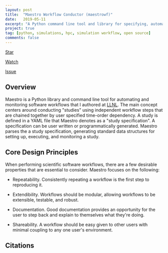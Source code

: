 ```yaml
---
layout: post
title:  "Maestro Workflow Conductor (maestrowf)"
date:   2019-05-11
excerpt: "A Python command line tool and library for specifying, automating, and monitoring HPC software workflows."
project: true
tag: [python, simulations, hpc, simulation workflow, open source]
comments: false
---
```


<!-- Place this tag where you want the button to render. -->
<a class="github-button" href="https://github.com/LLNL/maestrowf" data-size="large" data-show-count="true" aria-label="Star LLNL/maestrowf on GitHub">Star</a>
<!-- Place this tag where you want the button to render. -->
<a class="github-button" href="https://github.com/LLNL/maestrowf/subscription" data-size="large" data-show-count="true" aria-label="Watch LLNL/maestrowf on GitHub">Watch</a>
<!-- Place this tag where you want the button to render. -->
<a class="github-button" href="https://github.com/LLNL/maestrowf/issues" data-size="large" data-show-count="true" aria-label="Issue LLNL/maestrowf on GitHub">Issue</a>

## Overview

Maestro is a Python library and command line tool for automating and monitoring software workflows that I authored at [LLNL](https://www.llnl.gov). The main concept centers around conducting "studies" using independent workflow steps that are chained together by user specified time-order dependency. A study is defined in a YAML file that Maestro denotes as a "study specification". A specification can be user written or programmatically generated. Maestro parses the a study specification, generating standard data structures for setting up, executing, and monitoring a study.

## Core Design Principles

When performing scientific software workflows, there are a few desirable properties that are essential to consider. Maestro focuses on the following:

- Repeatability. Consistently repeating a workflow is the first step to reproducing it.

- Extendibility. Workflows should be modular, allowing workflows to be extensible, testable, and robust.

- Documentation. Good documentation provides an opportunity for the user to step back and explain to themselves what they're doing.

- Shareability. A workflow should be easy given to other users with minimal coupling to any one user's environment.

## Citations
